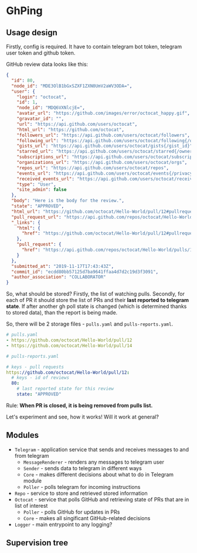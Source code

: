 # GhPing

## Usage design

Firstly, config is required. It have to contain telegram bot token, telegram user token and github token.

GitHub review data looks like this:

```json
{
  "id": 80,
  "node_id": "MDE3OlB1bGxSZXF1ZXN0UmV2aWV3ODA=",
  "user": {
    "login": "octocat",
    "id": 1,
    "node_id": "MDQ6VXNlcjE=",
    "avatar_url": "https://github.com/images/error/octocat_happy.gif",
    "gravatar_id": "",
    "url": "https://api.github.com/users/octocat",
    "html_url": "https://github.com/octocat",
    "followers_url": "https://api.github.com/users/octocat/followers",
    "following_url": "https://api.github.com/users/octocat/following{/other_user}",
    "gists_url": "https://api.github.com/users/octocat/gists{/gist_id}",
    "starred_url": "https://api.github.com/users/octocat/starred{/owner}{/repo}",
    "subscriptions_url": "https://api.github.com/users/octocat/subscriptions",
    "organizations_url": "https://api.github.com/users/octocat/orgs",
    "repos_url": "https://api.github.com/users/octocat/repos",
    "events_url": "https://api.github.com/users/octocat/events{/privacy}",
    "received_events_url": "https://api.github.com/users/octocat/received_events",
    "type": "User",
    "site_admin": false
  },
  "body": "Here is the body for the review.",
  "state": "APPROVED",
  "html_url": "https://github.com/octocat/Hello-World/pull/12#pullrequestreview-80",
  "pull_request_url": "https://api.github.com/repos/octocat/Hello-World/pulls/12",
  "_links": {
    "html": {
      "href": "https://github.com/octocat/Hello-World/pull/12#pullrequestreview-80"
    },
    "pull_request": {
      "href": "https://api.github.com/repos/octocat/Hello-World/pulls/12"
    }
  }, 
  "submitted_at": "2019-11-17T17:43:43Z",
  "commit_id": "ecdd80bb57125d7ba9641ffaa4d7d2c19d3f3091",
  "author_association": "COLLABORATOR"
}
```

So, what should be stored? Firstly, the list of watching pulls. Secondly, for each of PR it should store the list of PRs and their **last reported to telegram state**. If after another gh poll state is changed (which is determined thanks to stored data), than the report is being made.

So, there will be 2 storage files - `pulls.yaml` and `pulls-reports.yaml`.

```yaml
# pulls.yaml
- https://github.com/octocat/Hello-World/pull/12
- https://github.com/octocat/Hello-World/pull/14
```

```yaml
# pulls-reports.yaml

# keys - pull requests
https://github.com/octocat/Hello-World/pull/12:
  # keys - id of reviews
  80:
    # last reported state for this review
    state: "APPROVED"
```

Rule: **When PR is closed, it is being removed from pulls list.**

Let's experiment and see, how it works! Will it work at general?

## Modules

- `Telegram` - application service that sends and receives messages to and from telegram
  - `MessageRenderer` - renders any messages to telegram user
  - `Sender` - sends data to telegram in different ways
  - `Core` - makes different decisions about what to do in Telegram module
  - `Poller` - polls telegram for incoming instructions
- `Repo` - service to store and retrieved stored information
- `Octocat` - service that polls GitHub and retrieving state of PRs that are in list of interest
  - `Poller` - polls GitHub for updates in PRs
  - `Core` - makes all singificant GitHub-related decisions
- `Logger` - main entrypoint to any logging?

## Supervision tree



